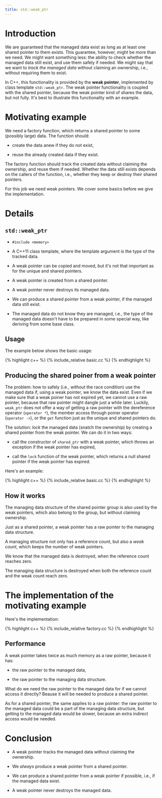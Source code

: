 ```yaml
---
title: std::weak_ptr
---
```


# Introduction

We are guaranteed that the managed data exist as long as at least one
shared pointer to them exists.  This guarantee, however, might be more
than we need.  We might want something less: the ability to check
whether the managed data still exist, and use them safely if needed.
We might say that we want to *track the managed data* without claiming
an ownership, i.e., without requiring them to exist.

In C++, this functionality is provided by the **weak pointer**,
implemented by class template `std::weak_ptr`.  The weak pointer
functionality is coupled with the shared pointer, because the weak
pointer kind of shares the data, but not fully.  It's best to
illustrate this functionality with an example.

# Motivating example

We need a factory function, which returns a shared pointer to some
(possibly large) data.  The function should:

* create the data anew if they do not exist,

* reuse the already created data if they exist.

The factory function should track the created data without claiming
the ownership, and reuse them if needed.  Whether the data still
exists depends on the callers of the function, i.e., whether they keep
or destroy their shared pointers.

For this job we need weak pointers.  We cover some basics before we
give the implementation.

# Details

## `std::weak_ptr`

* `#include <memory>`

* A C++11 class template, where the template argument is the type of
  the tracked data.

* A weak pointer can be copied and moved, but it's not that important
  as for the unique and shared pointers.

* A weak pointer is created from a shared pointer.

* A weak pointer never destroys its managed data.

* We can produce a shared pointer from a weak pointer, if the managed
  data still exist.

* The managed data do not know they are managed, i.e., the type of the
  managed data doesn't have to be prepared in some special way, like
  deriving from some base class.

## Usage

The example below shows the basic usage:

{% highlight c++ %}
{% include_relative basic.cc %}
{% endhighlight %}

## Producing the shared poiner from a weak pointer

The problem: how to safely (i.e., without the race condition) use the
managed data if, using a weak pointer, we know the data exist.  Even
if we make sure that a weak poiner has not expired yet, we cannot use
a raw pointer, because that raw pointer might dangle just a while
later.  Luckily, `weak_ptr` does not offer a way of getting a raw
pointer with the dereference operator (`operator *`), the member
access through poiner operator (`operator ->`), or the `get` function
just as the unique and shared pointers do.

The solution: *lock* the managed data (snatch the ownership) by
creating a shared pointer from the weak pointer.  We can do it in two
ways:

* call the constructor of `shared_ptr` with a weak pointer, which
  throws an exception if the weak pointer has expired,

* call the `lock` function of the weak pointer, which returns a null
  shared pointer if the weak pointer has expired.

Here's an example:

{% highlight c++ %}
{% include_relative basic.cc %}
{% endhighlight %}

## How it works

The managing data structure of the shared pointer group is also used
by the weak pointers, which also belong to the group, but without
claiming ownership.

Just as a shared pointer, a weak pointer has a raw pointer to the
managing data structure.

A managing structure not only has a reference count, but also a *weak
count*, which keeps the number of weak pointers.

We know that the managed data is destroyed, when the reference count
reaches zero.

The managing data structure is destroyed when both the reference count
and the weak count reach zero.

# The implementation of the motivating example

Here's the implementation:

{% highlight c++ %}
{% include_relative factory.cc %}
{% endhighlight %}

## Performance

A weak pointer takes twice as much memory as a raw pointer, because it
has:

* the raw pointer to the managed data,

* the raw pointer to the managing data structure.

What do we need the raw pointer to the managed data for if we cannot
access it directly?  Beause it will be needed to produce a shared
pointer.

As for a shared pointer, the same applies to a raw pointer: the raw
pointer to the managed data could be a part of the managing data
structure, but getting to the managed data would be slower, because an
extra indirect access would be needed.

# Conclusion

* A weak pointer tracks the managed data without claiming the
  ownership.

* We *always* produce a weak pointer from a shared pointer.

* We can produce a shared pointer from a weak pointer if possible,
  i.e., if the managed data exist.

* A weak pointer never destroys the managed data.

<!-- LocalWords: inlined multithreaded -->
<!-- LocalWords: performant rvalue suboptimal -->
